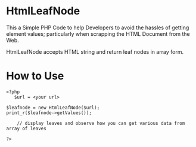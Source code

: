 # HtmlLeafNode

This a Simple PHP Code to help Developers to avoid the hassles of getting element values; particularly when scrapping the HTML Document from the Web.

HtmlLeafNode accepts HTML string and return leaf nodes in array form.

# How to Use

    <?php 
       $url = <your url>
	   
	$leafnode = new HtmlLeafNode($url);
	print_r($leafnode->getValues());
        
        // display leaves and observe how you can get various data from array of leaves
      
    ?>
